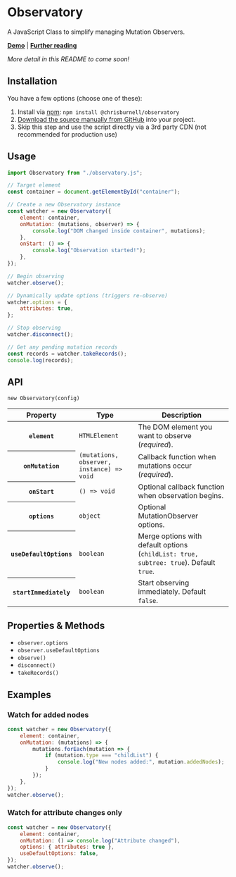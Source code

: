 # Observatory

A JavaScript Class to simplify managing Mutation Observers.

**[Demo](https://chrisburnell.github.io/observatory/demo.html)** | **[Further reading](https://chrisburnell.com/observatory/)**

*More detail in this README to come soon!*

## Installation

You have a few options (choose one of these):

1. Install via [npm](https://www.npmjs.com/package/@chrisburnell/observatory): `npm install @chrisburnell/observatory`
1. [Download the source manually from GitHub](https://github.com/chrisburnell/observatory/releases) into your project.
1. Skip this step and use the script directly via a 3rd party CDN (not recommended for production use)

## Usage

```javascript
import Observatory from "./observatory.js";

// Target element
const container = document.getElementById("container");

// Create a new Observatory instance
const watcher = new Observatory({
    element: container,
    onMutation: (mutations, observer) => {
        console.log("DOM changed inside container", mutations);
    },
    onStart: () => {
        console.log("Observation started!");
    },
});

// Begin observing
watcher.observe();

// Dynamically update options (triggers re-observe)
watcher.options = {
    attributes: true,
};

// Stop observing
watcher.disconnect();

// Get any pending mutation records
const records = watcher.takeRecords();
console.log(records);
```

## API

`new Observatory(config)`

<table>
    <thead>
        <tr>
            <th>Property</th>
            <th>Type</th>
            <th>Description</th>
        </tr>
    </thead>
    <tbody>
        <tr>
            <th><code>element</code></th>
            <td><code>HTMLElement</code></td>
            <td>The DOM element you want to observe (<em>required</em>).</td>
        </tr>
        <tr>
            <th><code>onMutation</code></th>
            <td><code>(mutations, observer, instance) => void</code></td>
            <td>Callback function when mutations occur (<em>required</em>).</td>
        </tr>
        <tr>
            <th><code>onStart</code></th>
            <td><code>() => void</code></td>
            <td>Optional callback function when observation begins.</td>
        </tr>
        <tr>
            <th><code>options</code></th>
            <td><code>object</code></td>
            <td>Optional MutationObserver options.</td>
        </tr>
        <tr>
            <th><code>useDefaultOptions</code></th>
            <td><code>boolean</code></td>
            <td>Merge options with default options (<code>childList: true, subtree: true</code>). Default <code>true</code>.</td>
        </tr>
        <tr>
            <th><code>startImmediately</code></th>
            <td><code>boolean</code></td>
            <td>Start observing immediately. Default <code>false</code>.</td>
        </tr>
    </tbody>
</table>

## Properties & Methods

- `observer.options`
- `observer.useDefaultOptions`
- `observe()`
- `disconnect()`
- `takeRecords()`

## Examples

### Watch for added nodes

```javascript
const watcher = new Observatory({
	element: container,
	onMutation: (mutations) => {
		mutations.forEach(mutation => {
			if (mutation.type === "childList") {
				console.log("New nodes added:", mutation.addedNodes);
			}
		});
	},
});
watcher.observe();
```

### Watch for attribute changes only

```javascript
const watcher = new Observatory({
	element: container,
	onMutation: () => console.log("Attribute changed"),
	options: { attributes: true },
	useDefaultOptions: false,
});
watcher.observe();
```
